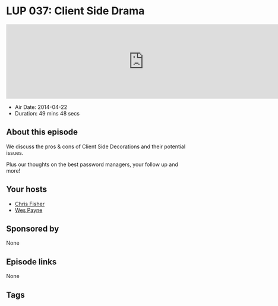 # LUP 037: Client Side Drama

<iframe src="https://player.fireside.fm/v2/RUkczH-V+tyAGosA7?theme=dark" width="740" height="200" frameborder="0" scrolling="no"></iframe>

* Air Date: 2014-04-22
* Duration: 49 mins 48 secs

## About this episode

We discuss the pros & cons of Client Side Decorations and their potential issues.

Plus our thoughts on the best password managers, your follow up and more!

## Your hosts
* [Chris Fisher](https://linuxunplugged.com/hosts/chrislas)
* [Wes Payne](https://linuxunplugged.com/hosts/wes)

## Sponsored by

None



## Episode links

None



## Tags

